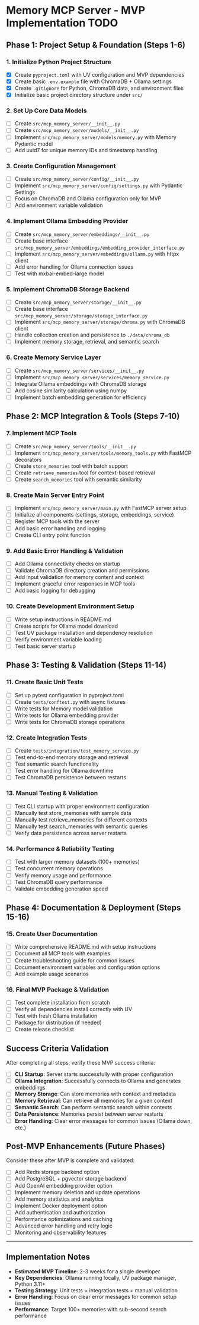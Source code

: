 # Memory MCP Server - MVP Implementation TODO

## Phase 1: Project Setup & Foundation (Steps 1-6)

### 1. Initialize Python Project Structure
- [x] Create `pyproject.toml` with UV configuration and MVP dependencies
- [x] Create basic `.env.example` file with ChromaDB + Ollama settings
- [x] Create `.gitignore` for Python, ChromaDB data, and environment files
- [x] Initialize basic project directory structure under `src/`

### 2. Set Up Core Data Models
- [ ] Create `src/mcp_memory_server/__init__.py`
- [ ] Create `src/mcp_memory_server/models/__init__.py`
- [ ] Implement `src/mcp_memory_server/models/memory.py` with Memory Pydantic model
- [ ] Add uuid7 for unique memory IDs and timestamp handling

### 3. Create Configuration Management
- [ ] Create `src/mcp_memory_server/config/__init__.py`
- [ ] Implement `src/mcp_memory_server/config/settings.py` with Pydantic Settings
- [ ] Focus on ChromaDB and Ollama configuration only for MVP
- [ ] Add environment variable validation

### 4. Implement Ollama Embedding Provider
- [ ] Create `src/mcp_memory_server/embeddings/__init__.py`
- [ ] Create base interface `src/mcp_memory_server/embeddings/embedding_provider_interface.py`
- [ ] Implement `src/mcp_memory_server/embeddings/ollama.py` with httpx client
- [ ] Add error handling for Ollama connection issues
- [ ] Test with mxbai-embed-large model

### 5. Implement ChromaDB Storage Backend
- [ ] Create `src/mcp_memory_server/storage/__init__.py`
- [ ] Create base interface `src/mcp_memory_server/storage/storage_interface.py`
- [ ] Implement `src/mcp_memory_server/storage/chroma.py` with ChromaDB client
- [ ] Handle collection creation and persistence to `./data/chroma_db`
- [ ] Implement memory storage, retrieval, and semantic search

### 6. Create Memory Service Layer
- [ ] Create `src/mcp_memory_server/services/__init__.py`
- [ ] Implement `src/mcp_memory_server/services/memory_service.py`
- [ ] Integrate Ollama embeddings with ChromaDB storage
- [ ] Add cosine similarity calculation using numpy
- [ ] Implement batch embedding generation for efficiency

## Phase 2: MCP Integration & Tools (Steps 7-10)

### 7. Implement MCP Tools
- [ ] Create `src/mcp_memory_server/tools/__init__.py`
- [ ] Implement `src/mcp_memory_server/tools/memory_tools.py` with FastMCP decorators
- [ ] Create `store_memories` tool with batch support
- [ ] Create `retrieve_memories` tool for context-based retrieval
- [ ] Create `search_memories` tool with semantic similarity

### 8. Create Main Server Entry Point
- [ ] Implement `src/mcp_memory_server/main.py` with FastMCP server setup
- [ ] Initialize all components (settings, storage, embeddings, service)
- [ ] Register MCP tools with the server
- [ ] Add basic error handling and logging
- [ ] Create CLI entry point function

### 9. Add Basic Error Handling & Validation
- [ ] Add Ollama connectivity checks on startup
- [ ] Validate ChromaDB directory creation and permissions
- [ ] Add input validation for memory content and context
- [ ] Implement graceful error responses in MCP tools
- [ ] Add basic logging for debugging

### 10. Create Development Environment Setup
- [ ] Write setup instructions in README.md
- [ ] Create scripts for Ollama model download
- [ ] Test UV package installation and dependency resolution
- [ ] Verify environment variable loading
- [ ] Test basic server startup

## Phase 3: Testing & Validation (Steps 11-14)

### 11. Create Basic Unit Tests
- [ ] Set up pytest configuration in pyproject.toml
- [ ] Create `tests/conftest.py` with async fixtures
- [ ] Write tests for Memory model validation
- [ ] Write tests for Ollama embedding provider
- [ ] Write tests for ChromaDB storage operations

### 12. Create Integration Tests
- [ ] Create `tests/integration/test_memory_service.py`
- [ ] Test end-to-end memory storage and retrieval
- [ ] Test semantic search functionality
- [ ] Test error handling for Ollama downtime
- [ ] Test ChromaDB persistence between restarts

### 13. Manual Testing & Validation
- [ ] Test CLI startup with proper environment configuration
- [ ] Manually test store_memories with sample data
- [ ] Manually test retrieve_memories for different contexts
- [ ] Manually test search_memories with semantic queries
- [ ] Verify data persistence across server restarts

### 14. Performance & Reliability Testing
- [ ] Test with larger memory datasets (100+ memories)
- [ ] Test concurrent memory operations
- [ ] Verify memory usage and performance
- [ ] Test ChromaDB query performance
- [ ] Validate embedding generation speed

## Phase 4: Documentation & Deployment (Steps 15-16)

### 15. Create User Documentation
- [ ] Write comprehensive README.md with setup instructions
- [ ] Document all MCP tools with examples
- [ ] Create troubleshooting guide for common issues
- [ ] Document environment variables and configuration options
- [ ] Add example usage scenarios

### 16. Final MVP Package & Validation
- [ ] Test complete installation from scratch
- [ ] Verify all dependencies install correctly with UV
- [ ] Test with fresh Ollama installation
- [ ] Package for distribution (if needed)
- [ ] Create release checklist

## Success Criteria Validation

After completing all steps, verify these MVP success criteria:

- [ ] **CLI Startup**: Server starts successfully with proper configuration
- [ ] **Ollama Integration**: Successfully connects to Ollama and generates embeddings
- [ ] **Memory Storage**: Can store memories with context and metadata
- [ ] **Memory Retrieval**: Can retrieve all memories for a given context
- [ ] **Semantic Search**: Can perform semantic search within contexts
- [ ] **Data Persistence**: Memories persist between server restarts
- [ ] **Error Handling**: Clear error messages for common issues (Ollama down, etc.)

## Post-MVP Enhancements (Future Phases)

Consider these after MVP is complete and validated:

- [ ] Add Redis storage backend option
- [ ] Add PostgreSQL + pgvector storage backend
- [ ] Add OpenAI embedding provider option
- [ ] Implement memory deletion and update operations
- [ ] Add memory statistics and analytics
- [ ] Implement Docker deployment option
- [ ] Add authentication and authorization
- [ ] Performance optimizations and caching
- [ ] Advanced error handling and retry logic
- [ ] Monitoring and observability features

---

## Implementation Notes

- **Estimated MVP Timeline**: 2-3 weeks for a single developer
- **Key Dependencies**: Ollama running locally, UV package manager, Python 3.11+
- **Testing Strategy**: Unit tests + integration tests + manual validation
- **Error Handling**: Focus on clear error messages for common setup issues
- **Performance**: Target 100+ memories with sub-second search performance
